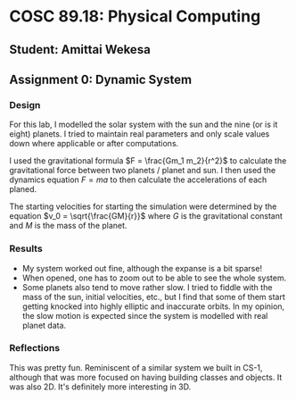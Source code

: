 # COSC 89.18: Physical Computing

## Student: Amittai Wekesa

## Assignment 0: Dynamic System

### Design

For this lab, I modelled the solar system with the sun and the nine (or is it eight) planets.
I tried to maintain real parameters and only scale values down where applicable or after computations.

I used the gravitational formula $F = \frac{Gm_1 m_2}{r^2}$ to calculate the gravitational force between two planets / planet and sun.
I then used the dynamics equation $F = ma$ to then calculate the accelerations of each planed.

The starting velocities for starting the simulation were determined by the equation $v_0 = \sqrt{\frac{GM}{r}}$ where $G$ is the gravitational constant and $M$ is the mass of the planet.

### Results

* My system worked out fine, although the expanse is a bit sparse!
* When opened, one has to zoom out to be able to see the whole system.
* Some planets also tend to move rather slow. I tried to fiddle with the mass of the sun, initial velocities, etc., but I find that some of them start getting knocked into highly elliptic and inaccurate orbits. In my opinion, the slow motion is expected since the system is modelled with real planet data.

### Reflections

This was pretty fun. Reminiscent of a similar system we built in CS-1, although that was more focused on having building classes and objects. It was also 2D. It's definitely more interesting in 3D.